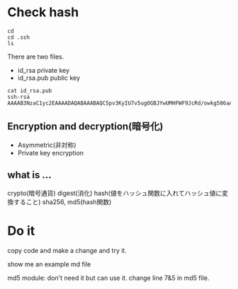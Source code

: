 # Check hash
```
cd
cd .ssh
ls
```
There are two files.
- id_rsa
private key
- id_rsa.pub
public key

```
cat id_rsa.pub
ssh-rsa AAAAB3NzaC1yc2EAAAADAQABAAABAQC5pv3KyIU7v5ugOGBJYwUMHFWF9JcRd/owkg586aAFGZLruDnVsvi2Af77dpgT9drdpE3TsMu7+QyhgzmqED6qSqW6r7PN+ljmFL3CTRnpityDtmKQphUq4L3xszd+8K3H9JidZ23PWSXe+Gs/Y+lxKQR1TFTzPn34tEXWbyuN09fhO/QL2pKdga80y4PXXdTXuEyte4gCuZzDVK1KnpM4XO5eCnt/2rHjIfobyu8f7M3m8EILhH22orf55w2y6bQTJNtiofsMtOrdZmI7xETbwXLe2SZ71KXDA/fA3SJHNZ7ny6yHZvNcn7SIagtSnKHcX84D0mrqkROsGtaQZnNR
```

## Encryption and decryption(暗号化)
- Asymmetric(非対称)
- Private key encryption

## what is ...
crypto(暗号通貨)
digest(消化)
hash(値をハッシュ関数に入れてハッシュ値に変換すること)
sha256, md5(hash関数)

# Do it
copy code and make a change and try it.

show me an example md file

md5 module: don't need it but can use it.
change line 7&5 in md5 file.
